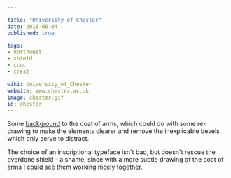 ```yaml
---

title: "University of Chester"
date: 2016-06-04
published: true

tags:
- northwest
- shield
- ccuc
- crest

wiki: University_of_Chester
website: www.chester.ac.uk
image: chester.gif
id: chester
---
```


Some [background](http://cheshire-heraldry.org.uk/unichester.html) to the coat of arms, which could do with some re-drawing to make the elements clearer and remove the inexplicable bevels which only serve to distract.

The choice of an inscriptional typeface isn't bad, but doesn't rescue the overdone shield - a shame, since with a more subtle drawing of the coat of arms I could see them working nicely together.
